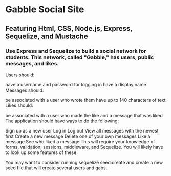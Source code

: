 # Gabble Social Site
## Featuring Html, CSS, Node.js, Express, Sequelize, and Mustache

### Use Express and Sequelize to build a social network for students. This network, called "Gabble," has users, public messages, and likes.

Users should:

have a username and password for logging in
have a display name
Messages should:

be associated with a user who wrote them
have up to 140 characters of text
Likes should:

be associated with a user who made the like and a message that was liked
The application should have ways to do the following:

Sign up as a new user
Log in
Log out
View all messages with the newest first
Create a new message
Delete one of your own messages
Like a message
See who liked a message
This will require your knowledge of forms, validation, sessions, middleware, and Sequelize. You will likely have to look up some features of these.

You may want to consider running sequelize seed:create and create a new seed file that will create several users and gabs.
